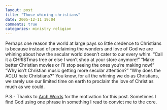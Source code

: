 ```yaml
---
layout: post
title: "Those whining christians"
date: 2005-12-11 19:04
comments: true
categories: ministry religion
---
```


Perhaps one reason the world at large pays so little credence to Christians is because instead of proclaiming the wonders and love of God we are whining about how the secular world doesn&#8217;t cater to our every whim.  &#8220;Call it a <span class="caps"><span class="caps"><span class="caps">CHRIST</span></span></span>mas tree or else I won&#8217;t shop at your store anymore!&#8221;  &#8220;Make better Christian movies or I&#8217;ll stop seeing the ones you&#8217;re making now!&#8221;  &#8220;Why isn&#8217;t Christian music getting more secular attention?&#8221;  &#8220;Why does the ACLU hate Christians?&#8221;  You know, for all the whining we do as Christians, we rarely use our limited time on earth to proclaim the love of Christ as much as we could.

P.S.- Thanks to <a href="http://archwords.blogspot.com/2005/12/putting-christ-back-in-christmas.html">Arch Words</a> for the motivation for this post.  Sometimes I find God using one phrase in something I read to convict me to the core.